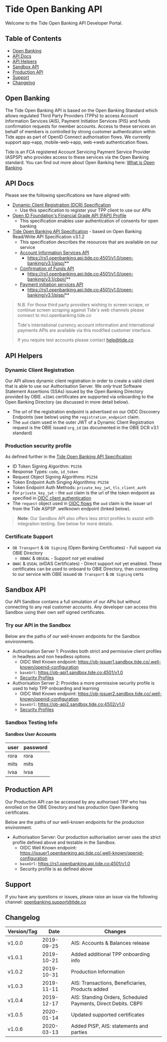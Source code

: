 # Tide Open Banking API

Welcome to the Tide Open Banking API Developer Portal.


## Table of Contents

  - [Open Banking](#markdown-header-open-banking)
  - [API Docs](#markdown-header-api-docs)
  - [API Helpers](#markdown-header-api-helpers)
  - [Sandbox API](#markdown-header-sandbox-api)
  - [Production API](#markdown-header-production-api)
  - [Support](#markdown-header-support)
  - [Changelog](#markdown-header-changelog)

## Open Banking

The Tide Open Banking API is based on the Open Banking Standard which allows regulated Third Party Providers (TPPs) to access Account Information Services (AIS), Payment Initiation Services (PIS) and funds confirmation requests for member accounts.  Access to these services on behalf of members is controlled by strong customer authentication within Tide apps as part of OpenID Connect authorisation flows.  We currently support app->app, mobile-web->app, web->web authentication flows.

Tide is an FCA registered Account Servicing Payment Service Provider (ASPSP) who provides access to these services via the Open Banking standard.  You can find out more about Open Banking here: [What is Open Banking](https://www.openbanking.org.uk/customers/what-is-open-banking/).  


## API Docs

Please see the following specifications we have aligned with:

  - [Dynamic Client Registration (DCR) Specification](https://openbanking.atlassian.net/wiki/spaces/DZ/pages/1078034771/Dynamic+Client+Registration+-+v3.2)
    - Use this specification to register your TPP client to use our APIs
  - [Open ID Foundation's Financial Grade API (FAPI) Profile](https://openid.net/specs/openid-financial-api-part-2-wd-06.html)
    - This specification enables user authentication of consents for open banking
  - [Tide Open Banking API Specification](./specification/README.md) - based on Open Banking Read/Write API Specification v3.1.2
    - This specification describes the resources that are available on our service
    - [Account Information Services API](./specification/resources%20and%20data%20models/aisp/README.md)
        -  https://rs1.openbanking.api.tide.co:4501/v1.0/open-banking/v3.1/aisp/**
    - [Confirmation of Funds API](./specification/resources%20and%20data%20models/cbpii/README.md)
        -  https://rs1.openbanking.api.tide.co:4501/v1.0/open-banking/v3.1/cbpii/**
    - [Payment initiation services API](./specification/resources%20and%20data%20models/pisp/README.md)
        -  https://rs1.openbanking.api.tide.co:4501/v1.0/open-banking/v3.1/pisp/**



> N.B. For those third party providers wishing to screen scrape, or continue screen scraping against 
> Tide's web channels please connect to mci.openbanking.tide.co
>
> Tide's international currency account information and international payments 
> APIs are available via this modified customer interface.
> 
> If you require test accounts please contact help@tide.co


## API Helpers

### Dynamic Client Registration

Our API allows dynamic client registration in order to create a valid client that is able to use our Authorisation Server.  We *only* trust Software Statement Assertions (SSAs) issued by the Open Banking Directory provided by OBIE.  `eIDAS` certificates are supported via onboarding to the Open Banking Directory (as discussed in more detail below).

  - The url of the registration endpoint is advertised on our OIDC Discovery Endpoints (see below) using the `registration_endpoint` claim.
  - The `aud` claim used in the outer JWT of a Dynamic Client Registration request is the OBIE issued `org_id` (as documented in the OBIE DCR v3.1 standard)

### Production security profile

As defined further in the [Tide Open Banking API Specification](./specification/README.md) 

  - ID Token Signing Algorithm: `PS256`
  - Response Types: `code`, `id_token`
  - Request Object Signing Algorithms: `PS256`
  - Token Endpoint Auth Singing Algorithms: `PS256`
  - Token Endpoint Auth Methods: `private_key_jwt`, `tls_client_auth`
  - For `private_key_jwt` - the `aud` claim is the url of the token endpoint as specified in [OIDC client authentication](https://openid.net/specs/openid-connect-core-1_0.html#ClientAuthentication)
  - The `request` object used in [OIDC flows](https://openid.net/specs/openid-connect-core-1_0.html#RequestObject) the `aud` claim is the issuer url from the Tide ASPSP .wellknown endpoint (linked below).

  > **Note**: Our Sandbox API also offers less strict profiles to assist with integraiton testing.  See below for more details.

### Certificate Support

  - `OB Transport` & `OB Signing` (Open Banking Certificates) - Full support via OBIE Directory
      - `OBWAC` & `OBSEAL` - Support *not* yet enabled
  - `QWAC` & `QSEAL` (eIDAS Certificates) - Direct support *not* yet enabled.  These certificates can be used to onboard to OBIE Directory, then connecting to our service with OBIE issued `OB Transport` & `OB Signing` certs

## Sandbox API

Our API Sandbox contains a full simulation of our APIs but without connecting to any real customer accounts. Any developer can access this Sandbox using their own self signed certificates.

### Try our API in the Sandbox

Below are the paths of our well-known endpoints for the Sandbox environments.

  - Authorisation Server 1: Provides both strict and permissive client profiles in headless and non headless options.
    - OIDC Well Known endpoint: https://ob-issuer1.sandbox.tide.co/.well-known/openid-configuration
    - `baseUrl`: https://ob-api1.sandbox.tide.co:4501/v1.0
    - [Security Profiles](specification/images/sandbox-auth-server-1-profiles.png)
  - Authorisation Server 2: Provides a more permissive security profile is used to help TPP onboarding and learning
    - OIDC Well Known endpoint: https://ob-issuer2.sandbox.tide.co/.well-known/openid-configuration
    - `baseUrl`: https://ob-api2.sandbox.tide.co:4502/v1.0
    - [Security Profiles](specification/images/sandbox-auth-server-2-profiles.png)

### Sandbox Testing Info

#### Sandbox User Accounts

| user   | password |
| -------|----------|
| rora   | rora     |
| mits   | mits     |
| ivsa   | ivsa     |

## Production API

Our Production API can be accessed by any authorised TPP who has enrolled on the OBIE Directory and has production Open Banking certificates.

Below are the paths of our well-known endpoints for the production environment.

  - Authorisation Server: Our production authorisation server uses the strict profile defined above and testable in the Sandbox.
    - OIDC Well Known endpoint: https://issuer1.openbanking.api.tide.co/.well-known/openid-configuration
    - `baseUrl`: https://rs1.openbanking.api.tide.co:4501/v1.0
    - Security profile is as defined above

## Support

If you have any questions or issues, please raise an issue via the following channel: openbanking.support@tide.co

## Changelog
| Version/Tag | Date       | Changes                                                         |
| ------------|------------|-----------------------------------------------------------------|
| v1.0.0      | 2019-09-25 | AIS: Accounts & Balances release                                |
| v1.0.1      | 2019-10-21 | Added additional TPP onboarding info                            |
| v1.0.2      | 2019-10-31 | Production Information                                          |
| v1.0.3      | 2019-11-11 | AIS: Transactions, Beneficiaries, Products added                |
| v1.0.4      | 2019-12-17 | AIS: Standing Orders, Scheduled Payments, Direct Debits.  CBPII |
| v1.0.5      | 2020-01-14 | Updated supported certificates                                  |
| v1.0.6      | 2020-03-13 | Added PISP, AIS: statements and parties                         |